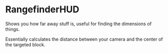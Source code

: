 # RangefinderHUD
Shows you how far away stuff is, useful for finding the dimensions of things.

Essentially calculates the distance between your camera and the center of the targeted block.
